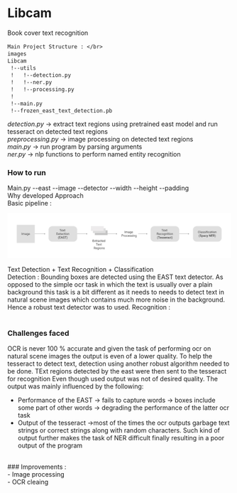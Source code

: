 # Libcam
Book cover text recognition

```
Main Project Structure : </br>
images
Libcam
 !--utils
 !   !--detection.py
 !   !--ner.py
 !   !--processing.py
 !
 !--main.py
 !--frozen_east_text_detection.pb
```
_detection.py_ → extract text regions using pretrained east model and run tesseract on detected text regions</br>
_preprocessing.py_ → image processing on detected text regions </br>
_main.py_ →  run program by parsing arguments</br>
_ner.py_ → nlp functions to perform named entity recognition </br>

### How to run</br>
Main.py --east --image --detector --width --height --padding
</br>
Why developed
Approach</br>
Basic pipeline :</br>
<div align = "center">
<img align = "center" src = "Desktop - 3.jpg" >
</div>
</br>
Text Detection + Text Recognition + Classification</br>
Detection : Bounding boxes are detected using the EAST text detector. As opposed to the simple ocr task in which the text is usually over a plain background this task is a bit different as it needs to needs to detect text in natural scene images which contains much more noise in the background. Hence a robust text detector was to used.
Recognition : </br>
</br>

### Challenges faced</br>
OCR is never 100 % accurate and given the task of performing ocr on natural scene images the output is even of a lower quality. To help the tesseract to detect text, detection using another robust algorithm needed to be done. TExt regions detected by the east were then sent to the tesseract for recognition
Even though used output was not of desired quality. The output was mainly influenced by the following:</br>
- Performance of the EAST → fails to capture words → boxes include some part of other words → degrading the performance of the latter ocr task</br>
- Output of the tesseract →most of the times the ocr outputs garbage text strings or correct strings along with random characters. Such kind of output further makes the task of NER difficult finally resulting in a poor output of the program
</br>
### Improvements :</br>
- Image processing</br>
- OCR cleaing</br>

